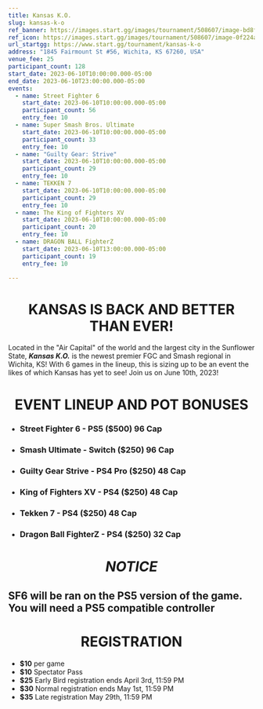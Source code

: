 ```yaml
---
title: Kansas K.O.
slug: kansas-k-o
ref_banner: https://images.start.gg/images/tournament/508607/image-bd8f07cde0467549c603f96c70ad8354.png?ehk=lTqCbDADDg6YrSLhUHYPNe2Y7JHeeyIXeykeT28uEYc%3D&ehkOptimized=nDmftbHxEpWAAcwHyTuWEHPyvsPsdZskCrlQRAIaM8g%3D
ref_icon: https://images.start.gg/images/tournament/508607/image-0f224a1110f402dad4ef10ee1efb7741.png?ehk=WLTomI6qosPNFOvwLn74o%2FIIyx4EC4Lk01NIQAm0vgw%3D&ehkOptimized=7ao8mow8N7%2BF1gdYXAGvx9ODgKlSC6ba5IYRC6pYlrE%3D
url_startgg: https://www.start.gg/tournament/kansas-k-o
address: "1845 Fairmount St #56, Wichita, KS 67260, USA"
venue_fee: 25
participant_count: 128
start_date: 2023-06-10T10:00:00.000-05:00
end_date: 2023-06-10T23:00:00.000-05:00
events:
  - name: Street Fighter 6
    start_date: 2023-06-10T10:00:00.000-05:00
    participant_count: 56
    entry_fee: 10
  - name: Super Smash Bros. Ultimate
    start_date: 2023-06-10T10:00:00.000-05:00
    participant_count: 33
    entry_fee: 10
  - name: "Guilty Gear: Strive"
    start_date: 2023-06-10T10:00:00.000-05:00
    participant_count: 29
    entry_fee: 10
  - name: TEKKEN 7
    start_date: 2023-06-10T10:00:00.000-05:00
    participant_count: 29
    entry_fee: 10
  - name: The King of Fighters XV
    start_date: 2023-06-10T10:00:00.000-05:00
    participant_count: 20
    entry_fee: 10
  - name: DRAGON BALL FighterZ
    start_date: 2023-06-10T13:00:00.000-05:00
    participant_count: 19
    entry_fee: 10

---
```


# <div align="center">KANSAS IS BACK AND BETTER THAN EVER!
Located in the "Air Capital" of the world  and the largest city in the Sunflower State, ***Kansas K.O.*** is the newest premier FGC and Smash regional in Wichita, KS! With 6 games in the lineup, this is sizing up to be an event the likes of which Kansas has yet to see! Join us on June 10th, 2023!


# <div align="center">**EVENT LINEUP AND POT BONUSES**

- ### Street Fighter 6 - **PS5** (**$500**) 96 Cap
- ### Smash Ultimate - **Switch** (**$250**) 96 Cap
- ### Guilty Gear Strive - **PS4 Pro** (**$250**) 48 Cap
- ### King of Fighters XV - **PS4** (**$250**) 48 Cap
- ### Tekken 7 - **PS4** (**$250**) 48 Cap
- ### Dragon Ball FighterZ - PS4 ($250) 32 Cap

# <div align="center">*NOTICE*
## SF6 will be ran on the PS5 version of the game. You will need a PS5 compatible controller


# <div align="center">**REGISTRATION**

- **$10** per game
- **$10** Spectator Pass
-  **$25** Early Bird registration ends April 3rd, 11:59 PM
- **$30** Normal registration ends May 1st, 11:59 PM
-  **$35** Late registration May 29th, 11:59 PM
  